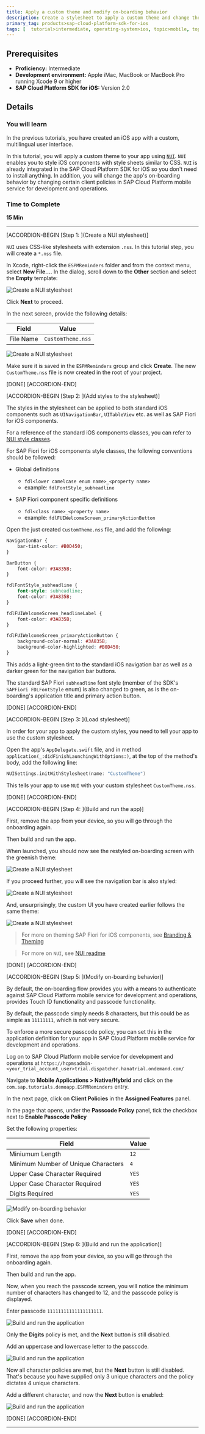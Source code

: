 ```yaml
---
title: Apply a custom theme and modify on-boarding behavior
description: Create a stylesheet to apply a custom theme and change the default on-boarding behavior for your app
primary_tag: products>sap-cloud-platform-sdk-for-ios
tags: [  tutorial>intermediate, operating-system>ios, topic>mobile, topic>odata, products>sap-cloud-platform, products>sap-cloud-platform-sdk-for-ios ]
---
```


## Prerequisites  
 - **Proficiency:** Intermediate
 - **Development environment:** Apple iMac, MacBook or MacBook Pro running Xcode 9 or higher
 - **SAP Cloud Platform SDK for iOS:** Version 2.0

## Details
### You will learn  
In the previous tutorials, you have created an iOS app with a custom, multilingual user interface.

In this tutorial, you will apply a custom theme to your app using [`NUI`](https://github.com/tombenner/nui). `NUI` enables you to style iOS components with style sheets similar to CSS. `NUI` is already integrated in the SAP Cloud Platform SDK for iOS so you don't need to install anything. In addition, you will change the app's on-boarding behavior by changing certain client policies in SAP Cloud Platform mobile service for development and operations.

### Time to Complete
**15 Min**

---

[ACCORDION-BEGIN [Step 1: ](Create a NUI stylesheet)]

`NUI` uses CSS-like stylesheets with extension `.nss`. In this tutorial step, you will create a `*.nss` file.

In Xcode, right-click the `ESPMReminders` folder and from the context menu, select **New File...**. In the dialog, scroll down to the **Other** section and select the **Empty** template:

![Create a NUI stylesheet](fiori-ios-scpms-custom-app-theming-01.png)

Click **Next** to proceed.

In the next screen, provide the following details:

| Field | Value |
|----|----|
| File Name | `CustomTheme.nss` |

![Create a NUI stylesheet](fiori-ios-scpms-custom-app-theming-02.png)

Make sure it is saved in the `ESPMReminders` group and click **Create**. The new `CustomTheme.nss` file is now created in the root of your project.

[DONE]
[ACCORDION-END]

[ACCORDION-BEGIN [Step 2: ](Add styles to the stylesheet)]

The styles in the stylesheet can be applied to both standard iOS components such as `UINavigationBar`, `UITableView` etc. as well as SAP Fiori for iOS components.

For a reference of the standard iOS components classes, you can refer to [NUI style classes](https://github.com/tombenner/nui#style-classes).

For SAP Fiori for iOS components style classes, the following conventions should be followed:

- Global definitions
   - `fdl<lower camelcase enum name>_<property name>`
   - example: `fdlFontStyle_subheadline`

- SAP Fiori component specific definitions
   - `fdl<class name>_<property name>`
   - example: `fdlFUIWelcomeScreen_primaryActionButton`

Open the just created `CustomTheme.nss` file, and add the following:

```css
NavigationBar {
    bar-tint-color: #B0D450;
}

BarButton {
    font-color: #3A835B;
}

fdlFontStyle_subheadline {
    font-style: subheadline;
    font-color: #3A835B;
}

fdlFUIWelcomeScreen_headlineLabel {
    font-color: #3A835B;
}

fdlFUIWelcomeScreen_primaryActionButton {
    background-color-normal: #3A835B;
    background-color-highlighted: #B0D450;
}
```

This adds a light-green tint to the standard iOS navigation bar as well as a darker green for the navigation bar buttons.

The standard SAP Fiori `subheadline` font style (member of the SDK's `SAPFiori FDLFontStyle` enum) is also changed to green, as is the on-boarding's application title and primary action button.

[DONE]
[ACCORDION-END]


[ACCORDION-BEGIN [Step 3: ](Load stylesheet)]

In order for your app to apply the custom styles, you need to tell your app to use the custom stylesheet.

Open the app's `AppDelegate.swift` file, and in method `application(_:didFinishLaunchingWithOptions:)`, at the top of the method's body, add the following line:

```swift
NUISettings.initWithStylesheet(name: "CustomTheme")
```

This tells your app to use `NUI` with your custom stylesheet `CustomTheme.nss`.

[DONE]
[ACCORDION-END]

[ACCORDION-BEGIN [Step 4: ](Build and run the app)]

First, remove the app from your device, so you will go through the onboarding again.

Then build and run the app.

When launched, you should now see the restyled on-boarding screen with the greenish theme:

![Create a NUI stylesheet](fiori-ios-scpms-custom-app-theming-03.png)

If you proceed further, you will see the navigation bar is also styled:

![Create a NUI stylesheet](fiori-ios-scpms-custom-app-theming-04.png)

And, unsurprisingly, the custom UI you have created earlier follows the same theme:

![Create a NUI stylesheet](fiori-ios-scpms-custom-app-theming-05.png)

> For more on theming SAP Fiori for iOS components, see [Branding & Theming](https://help.sap.com/doc/978e4f6c968c4cc5a30f9d324aa4b1d7/Latest/en-US/Documents/Frameworks/SAPFiori/Branding%20and%20Theming.html)

> For more on `NUI`, see [NUI readme](https://github.com/tombenner/nui/)

[DONE]
[ACCORDION-END]

[ACCORDION-BEGIN [Step 5: ](Modify on-boarding behavior)]

By default, the on-boarding flow provides you with a means to authenticate against SAP Cloud Platform mobile service for development and operations, provides Touch ID functionality and passcode functionality.

By default, the passcode simply needs 8 characters, but this could be as simple as `11111111`, which is not very secure.

To enforce a more secure passcode policy, you can set this in the application definition for your app in SAP Cloud Platform mobile service for development and operations.

Log on to SAP Cloud Platform mobile service for development and operations at `https://hcpmsadmin-<your_trial_account_user>trial.dispatcher.hanatrial.ondemand.com/`

Navigate to **Mobile Applications > Native/Hybrid** and click on the `com.sap.tutorials.demoapp.ESPMReminders` entry.

In the next page, click on **Client Policies** in the **Assigned Features** panel.

In the page that opens, under the **Passcode Policy** panel, tick the checkbox next to **Enable Passcode Policy**

Set the following properties:

| Field | Value |
|----|----|
| Miniumum Length | `12` |
| Minimum Number of Unique Characters | `4` |
| Upper Case Character Required | `YES` |
| Upper Case Character Required | `YES` |
| Digits Required | `YES` |

![Modify on-boarding behavior](fiori-ios-scpms-custom-app-theming-06.png)

Click **Save** when done.

[DONE]
[ACCORDION-END]

[ACCORDION-BEGIN [Step 6: ](Build and run the application)]

First, remove the app from your device, so you will go through the onboarding again.

Then build and run the app.

Now, when you reach the passcode screen, you will notice the minimum number of characters has changed to 12, and the passcode policy is displayed.

Enter passcode `11111111111111111111`.

![Build and run the application](fiori-ios-scpms-custom-app-theming-07.png)

Only the **Digits** policy is met, and the **Next** button is still disabled.

Add an uppercase and lowercase letter to the passcode.

![Build and run the application](fiori-ios-scpms-custom-app-theming-08.png)

Now all character policies are met, but the **Next** button is still disabled. That's because you have supplied only 3 unique characters and the policy dictates 4 unique characters.

Add a different character, and now the **Next** button is enabled:

![Build and run the application](fiori-ios-scpms-custom-app-theming-09.png)

[DONE]
[ACCORDION-END]


---
